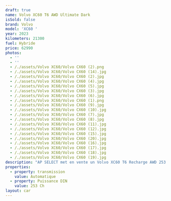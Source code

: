 ```yaml
---
draft: true
name: Volvo XC60 T6 AWD Ultimate Dark
isSold: false
brand: Volvo
model: 'XC60 '
year: 2023
kilometers: 21300
fuel: Hybride
price: 62990
photos:
  - ''
  - ''
  - /./assets/Volvo XC60/Volvo CX60 (2).png
  - /./assets/Volvo XC60/Volvo CX60 (14).jpg
  - /./assets/Volvo XC60/Volvo CX60 (2).jpg
  - /./assets/Volvo XC60/Volvo CX60 (4).jpg
  - /./assets/Volvo XC60/Volvo CX60 (5).jpg
  - /./assets/Volvo XC60/Volvo CX60 (3).jpg
  - /./assets/Volvo XC60/Volvo CX60 (6).jpg
  - /./assets/Volvo XC60/Volvo CX60 (1).png
  - /./assets/Volvo XC60/Volvo CX60 (9).jpg
  - /./assets/Volvo XC60/Volvo CX60 (10).jpg
  - /./assets/Volvo XC60/Volvo CX60 (7).jpg
  - /./assets/Volvo XC60/Volvo CX60 (8).jpg
  - /./assets/Volvo XC60/Volvo CX60 (11).jpg
  - /./assets/Volvo XC60/Volvo CX60 (12).jpg
  - /./assets/Volvo XC60/Volvo CX60 (15).jpg
  - /./assets/Volvo XC60/Volvo CX60 (20).jpg
  - /./assets/Volvo XC60/Volvo CX60 (16).jpg
  - /./assets/Volvo XC60/Volvo CX60 (17).jpg
  - /./assets/Volvo XC60/Volvo CX60 (18).jpg
  - /./assets/Volvo XC60/Volvo CX60 (19).jpg
description: "AP SELECT met en vente un Volvo XC60 T6 Recharge AWD 253 + 145ch Gearbox8 finition Ultimate plus style Dark.\n\nModèle du 07/2023 avec 21300km.\n\nCouleur bleu Denim, intérieur Cuir entendu beige.\n\nVéhicule origine \U0001F1EB\U0001F1F7 de première main.\nHistorique limpide avec carnet complet Volvo.\n\nVendu avec une garantie constructeur jusqu’au 08/2028.\n\n4 pneus neuf et freins en parfait état.\nService huile 2024 effectué pour la vente à 20000km.\n\nÉquipements et options :\n- Boîte automatique 8\n- Toit panoramique\n- Sièges sport\n- Pack dark\n- Jantes 21\" black polie\n- Suspension sport\n- Échappement sport\n- Attache remorque électrique\n- Marche Pied latéraux\n- Double vitrages surteintées\n- Pack son Harman Kardon\n- Caméra 360\n- Pack éclairage intérieur\n- Keyless\n- Affichage tête haute\n- Système Navigation 3D\n- Radars de stationnement avant/arrière\n- Car play\n- Alarme antivol\n- Retroviseurs rabattables electriquement et anti-éblouissement\n- Sièges électriques à mémoire\n- Sièges chauffants AV et ARR\n- Volant chauffant\n- Chargeur induction\n- Feux de route anti-éblouissement\n- Pack advanced Full LED\n- Detecteur de pluie et allumage automatique des projecteurs\n- Climatisation 2 zones\n- Regulateur de vitesse\n- Navigation multimedia 3D\n- Indicateur de limitation de vitesse\n- Vitrage calorifuge\n- Shadow line brillant\n- Kit éclairage\n- Ciel de pavillon Anthracite\n\nDisponible et visible sur RDV pour acheteur sérieux.\n\nPossibilité d’un garantie 3 mois avec 6 ou 12 mois en supplément.\n\nRéalisation des démarches d'immatriculation.\n\nAP SELECT c'est des solutions de courtage et conciergerie sur mesure pour profiter librement de sa passion et de son patrimoine.\n\nPrenez le volant, AP SELECT s'occupe du reste."
properties:
  - property: transmission
    value: Automatique
  - property: Puissance DIN
    value: 253 Ch
layout: car
---
```


